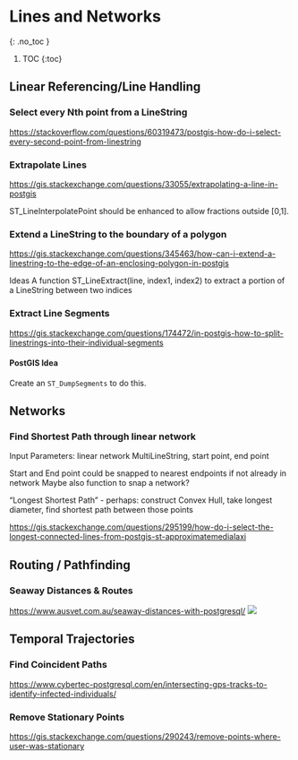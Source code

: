 # Lines and Networks
{: .no_toc }

1. TOC
{:toc}

## Linear Referencing/Line Handling

### Select every Nth point from a LineString
https://stackoverflow.com/questions/60319473/postgis-how-do-i-select-every-second-point-from-linestring

### Extrapolate Lines
https://gis.stackexchange.com/questions/33055/extrapolating-a-line-in-postgis

ST_LineInterpolatePoint should be enhanced to allow fractions outside [0,1].

### Extend a LineString to the boundary of a polygon
https://gis.stackexchange.com/questions/345463/how-can-i-extend-a-linestring-to-the-edge-of-an-enclosing-polygon-in-postgis

Ideas
A function ST_LineExtract(line, index1, index2) to extract a portion of a LineString between two indices





### Extract Line Segments
<https://gis.stackexchange.com/questions/174472/in-postgis-how-to-split-linestrings-into-their-individual-segments>

#### PostGIS Idea
Create an `ST_DumpSegments` to do this.






## Networks
### Find Shortest Path through linear network
Input Parameters: linear network MultiLineString, start point, end point

Start and End point could be snapped to nearest endpoints if not already in network
Maybe also function to snap a network?

“Longest Shortest Path” - perhaps: construct Convex Hull, take longest diameter, find shortest path between those points

https://gis.stackexchange.com/questions/295199/how-do-i-select-the-longest-connected-lines-from-postgis-st-approximatemedialaxi

## Routing / Pathfinding

### Seaway Distances & Routes
https://www.ausvet.com.au/seaway-distances-with-postgresql/
![](https://www.ausvet.com.au/wp-content/uploads/Blog_images/seaway_1.png)

## Temporal Trajectories

### Find Coincident Paths
https://www.cybertec-postgresql.com/en/intersecting-gps-tracks-to-identify-infected-individuals/

### Remove Stationary Points
https://gis.stackexchange.com/questions/290243/remove-points-where-user-was-stationary

